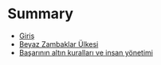 # Summary

* [Giriş](README.md)
* [Beyaz Zambaklar Ülkesi](chapter1.md)
* [Başarının altın kuralları ve insan yönetimi](basarinin-altin-kurallari-ve-insan-yonetimi.md)

